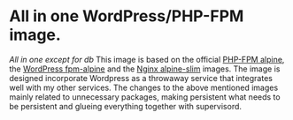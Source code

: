 # All in one WordPress/PHP-FPM image.
*All in one except for db*
This image is based on the official [PHP-FPM alpine](https://github.com/docker-library/php/blob/16b4b79d0cc6346ec003ed30f30566f9fbfdc6a1/8.3/alpine3.19/fpm/Dockerfile), the [WordPress fpm-alpine](https://github.com/docker-library/wordpress/blob/509adb58cbc7463a03e317931df65868ec8a3e92/latest/php8.3/fpm-alpine/Dockerfile) and the [Nginx alpine-slim](https://github.com/nginxinc/docker-nginx/blob/1f227619c1f1baa0bed8bed844ea614437ff14fb/mainline/alpine-slim/Dockerfile) images.
The image is designed incorporate Wordpress as a throwaway service that integrates well with my other services. The changes to the above mentioned images mainly related to unnecessary packages, making persistent what needs to be persistent and glueing everything together with supervisord.